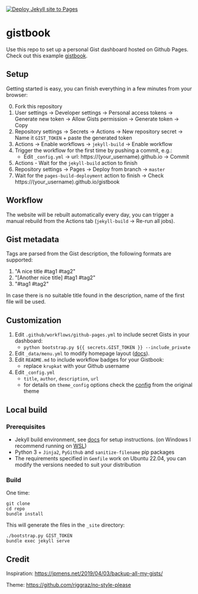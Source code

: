 [![Deploy Jekyll site to Pages](https://github.com/krupkat/gistbook/actions/workflows/jekyll.yml/badge.svg)](https://github.com/krupkat/gistbook/actions/workflows/jekyll.yml)

# gistbook

Use this repo to set up a personal Gist dashboard hosted on Github Pages. Check out this example [gistbook](https://krupkat.github.io/gistbook/).

## Setup

Getting started is easy, you can finish everything in a few minutes from your browser:

0. Fork this repository
1. User settings -> Developer settings -> Personal access tokens -> Generate new token -> Allow Gists permission -> Generate token -> Copy
2. Repository settings -> Secrets -> Actions -> New repository secret -> Name it `GIST_TOKEN` + paste the generated token
3. Actions -> Enable workflows -> `jekyll-build` -> Enable workflow
4. Trigger the workflow for the first time by pushing a commit, e.g.:
    - Edit `_config.yml` -> url: https://(your_username).github.io -> Commit
5. Actions - Wait for the `jekyll-build` action to finish 
6. Repository settings -> Pages -> Deploy from branch -> `master`
7. Wait for the `pages-build-deployment` action to finish -> Check https://(your_username).github.io/gistbook

## Workflow

The website will be rebuilt automatically every day, you can trigger a manual rebuild from the Actions tab (`jekyll-build` -> Re-run all jobs).

## Gist metadata

Tags are parsed from the Gist description, the following formats are supported:

1. "A nice title #tag1 #tag2"
2. "[Another nice title] #tag1 #tag2"
3. "#tag1 #tag2"

In case there is no suitable title found in the description, name of the first file will be used.

## Customization

1. Edit `.github/workflows/github-pages.yml` to include secret Gists in your dashboard:
    - `python bootstrap.py ${{ secrets.GIST_TOKEN }} --include_private`
2. Edit `_data/menu.yml` to modify homepage layout ([docs](https://github.com/riggraz/no-style-please#customize-the-menu)).
3. Edit `README.md` to include workflow badges for your Gistbook:
    - replace `krupkat` with your Github username
4. Edit `_config.yml`
    - `title`, `author`, `description`, `url`
    - for details on `theme_config` options check the [config](https://github.com/riggraz/no-style-please/blob/9011f75e2e8af5eaaff96dc8f939357d1a417deb/_config.yml) from the original theme

## Local build

### Prerequisites
- Jekyll build environment, see [docs](https://jekyllrb.com/docs/) for setup instructions. (on Windows I recommend running on [WSL](https://docs.microsoft.com/en-us/windows/wsl/install))
- Python 3 + `Jinja2`, `PyGithub` and `sanitize-filename` pip packages
- The requirements specified in `Gemfile` work on Ubuntu 22.04, you can modify the versions needed to suit your distribution

### Build

One time:

```
git clone
cd repo
bundle install
```

This will generate the files in the `_site` directory:

```
./bootstrap.py GIST_TOKEN
bundle exec jekyll serve
```

## Credit

Inspiration: https://jpmens.net/2019/04/03/backup-all-my-gists/

Theme: https://github.com/riggraz/no-style-please
